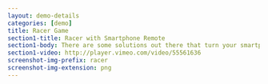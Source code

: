 ```yaml
---
layout: demo-details
categories: [demo]
title: Racer Game
section1-title: Racer with Smartphone Remote
section1-body: There are some solutions out there that turn your smartphone into a Wii-style controller, but many of them require a dedicated app on your phone and even a browser plugin on your desktop. With HTML5 and WebSockets you can achieve this very quickly and easily without the need of pre-installing anything on your machine or your phone. All you need to drive the car on the screen is tilt your phone left and right, forward and backward.
section1-video: http://player.vimeo.com/video/55561636
screenshot-img-prefix: racer
screenshot-img-extension: png
---
```

